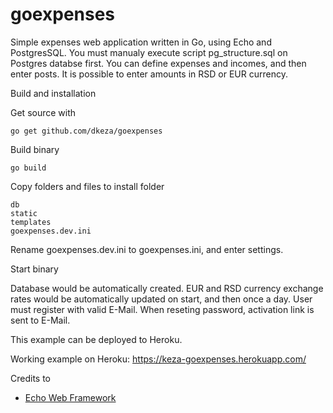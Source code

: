 # goexpenses
Simple expenses web application written in Go, using Echo and PostgresSQL.
You must manualy execute script pg_structure.sql on Postgres databse first.
You can define expenses and incomes, and then enter posts.
It is possible to enter amounts in RSD or EUR currency.


Build and installation

Get source with

```
go get github.com/dkeza/goexpenses
```

Build binary

```
go build
```

Copy folders and files to install folder

```
db
static
templates
goexpenses.dev.ini
```

Rename goexpenses.dev.ini to goexpenses.ini, and enter settings.

Start binary

Database would be automatically created. EUR and RSD currency exchange rates would be automatically updated on start, and then once a day.
User must register with valid E-Mail. When reseting password, activation link is sent to E-Mail.

This example can be deployed to Heroku.

Working example on Heroku:
https://keza-goexpenses.herokuapp.com/

Credits to

* [Echo Web Framework](https://github.com/labstack/echo)
